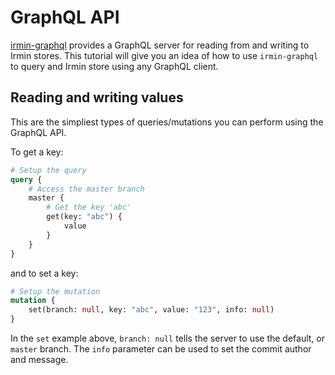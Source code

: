# GraphQL API

[irmin-graphql](https://github.com/andreas/irmin-graphql) provides a GraphQL server for reading from and writing to Irmin stores. This tutorial will give you an idea of how to use `irmin-graphql` to query and Irmin store using any GraphQL client.

## Reading and writing values

This are the simpliest types of queries/mutations you can perform using the GraphQL API.

To get a key:

```graphql
# Setup the query
query {
    # Access the master branch
    master {
        # Get the key 'abc'
        get(key: "abc") {
            value
        }
    }
}
```

and to set a key:

```graphql
# Setup the mutation
mutation {
    set(branch: null, key: "abc", value: "123", info: null)
}
```

In the `set` example above, `branch: null` tells the server to use the default, or `master` branch. The `info` parameter can be used to set the commit author and message.
